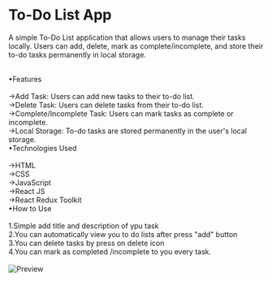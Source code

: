 # To-Do List App


A simple To-Do List application that allows users to manage their tasks locally. Users can add, delete, mark as complete/incomplete, and store their to-do tasks permanently in local storage.<br><br>

•Features<br><br>
→Add Task: Users can add new tasks to their to-do list.<br>
→Delete Task: Users can delete tasks from their to-do list.<br>
→Complete/Incomplete Task: Users can mark tasks as complete or incomplete.<br>
→Local Storage: To-do tasks are stored permanently in the user's local storage.<br>
•Technologies Used<br><br>
→HTML<br>
→CSS<br>
→JavaScript<br>
→React JS<br>
→React Redux Toolkit<br>
•How to Use<br><br>
1.Simple add title and description of ypu task<br>
2.You can automatically view you to do lists after press "add" button<br>
3.You can delete tasks by press on delete icon<br>
4.You can mark as completed /incomplete to you every task.<br><br>
![Preview]([https://github.com/yourusername/your-repository/blob/main/screenshot.png](https://github.com/Mkmihir16/React-To-do-List-V/blob/main/Screenshot%202024-04-02%20142504.png))
